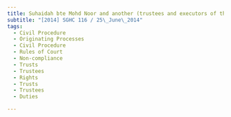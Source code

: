 ```yaml
---
title: Suhaidah bte Mohd Noor and another (trustees and executors of the estate of Haji Hassan bin 
subtitle: "[2014] SGHC 116 / 25\_June\_2014"
tags:
  - Civil Procedure
  - Originating Processes
  - Civil Procedure
  - Rules of Court
  - Non-compliance
  - Trusts
  - Trustees
  - Rights
  - Trusts
  - Trustees
  - Duties

---
```


